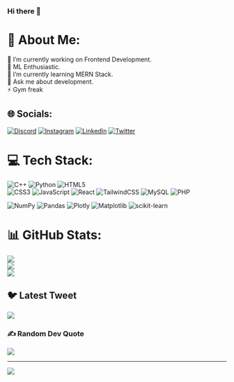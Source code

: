 ### Hi there 👋
# 💫 About Me:
🔭 I’m currently working on Frontend Development.<br>👯 ML Enthusiastic.<br>🌱 I’m currently learning MERN Stack.<br>💬 Ask me about development.<br>⚡ Gym freak


## 🌐 Socials:
[![Discord](https://img.shields.io/badge/Discord-%237289DA.svg?logo=discord&logoColor=white)](https://discord.gg/ashhar#3189) [![Instagram](https://img.shields.io/badge/Instagram-%23E4405F.svg?logo=Instagram&logoColor=white)](https://instagram.com/_ashhar_._) [![LinkedIn](https://img.shields.io/badge/LinkedIn-%230077B5.svg?logo=linkedin&logoColor=white)](https://linkedin.com/in/md-ashhar-9a5b6b222) [![Twitter](https://img.shields.io/badge/Twitter-%231DA1F2.svg?logo=Twitter&logoColor=white)](https://twitter.com/Ashhar32615518) 

# 💻 Tech Stack:
![C++](https://img.shields.io/badge/c++-%2300599C.svg?style=for-the-badge&logo=c%2B%2B&logoColor=white)
![Python](https://img.shields.io/badge/python-3670A0?style=for-the-badge&logo=python&logoColor=ffdd54) 
![HTML5](https://img.shields.io/badge/html5-%23E34F26.svg?style=for-the-badge&logo=html5&logoColor=white)  
![CSS3](https://img.shields.io/badge/css3-%231572B6.svg?style=for-the-badge&logo=css3&logoColor=white) 
![JavaScript](https://img.shields.io/badge/javascript-%23323330.svg?style=for-the-badge&logo=javascript&logoColor=%23F7DF1E) 
![React](https://img.shields.io/badge/react-%2320232a.svg?style=for-the-badge&logo=react&logoColor=%2361DAFB) 
![TailwindCSS](https://img.shields.io/badge/tailwindcss-%2338B2AC.svg?style=for-the-badge&logo=tailwind-css&logoColor=white)
![MySQL](https://img.shields.io/badge/mysql-%2300f.svg?style=for-the-badge&logo=mysql&logoColor=white) 
![PHP](https://img.shields.io/badge/php-%23777BB4.svg?style=for-the-badge&logo=php&logoColor=white)

![NumPy](https://img.shields.io/badge/numpy-%23013243.svg?style=for-the-badge&logo=numpy&logoColor=white)
![Pandas](https://img.shields.io/badge/pandas-%23150458.svg?style=for-the-badge&logo=pandas&logoColor=white)
![Plotly](https://img.shields.io/badge/Plotly-%233F4F75.svg?style=for-the-badge&logo=plotly&logoColor=white)
![Matplotlib](https://img.shields.io/badge/Matplotlib-%23ffffff.svg?style=for-the-badge&logo=Matplotlib&logoColor=black)
![scikit-learn](https://img.shields.io/badge/scikit--learn-%23F7931E.svg?style=for-the-badge&logo=scikit-learn&logoColor=white)



# 📊 GitHub Stats:
![](https://github-readme-stats.vercel.app/api?username=Ashhar-24&theme=dark&hide_border=false&include_all_commits=false&count_private=false)<br/>
![](https://github-readme-streak-stats.herokuapp.com/?user=Ashhar-24&theme=dark&hide_border=false)<br/>
![](https://github-readme-stats.vercel.app/api/top-langs/?username=Ashhar-24&theme=dark&hide_border=false&include_all_commits=false&count_private=false&layout=compact)

## 🐦 Latest Tweet
[![](https://gtce.itsvg.in/api?username=Ashhar32615518)](https://github.com/VishwaGauravIn/github-twitter-card-embed)

### ✍️ Random Dev Quote
![](https://quotes-github-readme.vercel.app/api?type=horizontal&theme=radical)

---
[![](https://visitcount.itsvg.in/api?id=Ashhar-24&icon=0&color=0)](https://visitcount.itsvg.in)

<!-- Proudly created with GPRM ( https://gprm.itsvg.in ) -->
